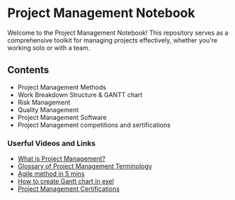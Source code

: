 # Project Management Notebook

Welcome to the Project Management Notebook! This repository serves as a comprehensive toolkit for managing projects effectively, whether you're working solo or with a team. 

## Contents
- Project Management Methods
- Work Breakdown Structure & GANTT chart
- Risk Management
- Quality Management
- Project Management Software
- Project Management competitions and sertifications


### Userful Videos and Links

- [What is Project Management?](https://www.projectmanager.com/guides/project-management)
- [Glossary of Project Management Terminology](https://www.smartsheet.com/complete-glossary-project-management-terminology)
- [Agile method in 5 mins](https://youtu.be/zi7uGg6FVM4?si=ELELbaT3SeWgdzra)
- [How to create Gantt chart in exel](https://www.youtube.com/watch?v=zC22yPmc6Kw)
- [Project Management Certifications](https://www.pmi.org/certifications)

